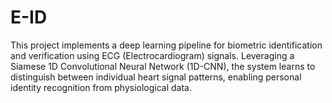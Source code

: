 # E-ID
This project implements a deep learning pipeline for biometric identification and verification using ECG (Electrocardiogram) signals. Leveraging a Siamese 1D Convolutional Neural Network (1D-CNN), the system learns to distinguish between individual heart signal patterns, enabling personal identity recognition from physiological data.
